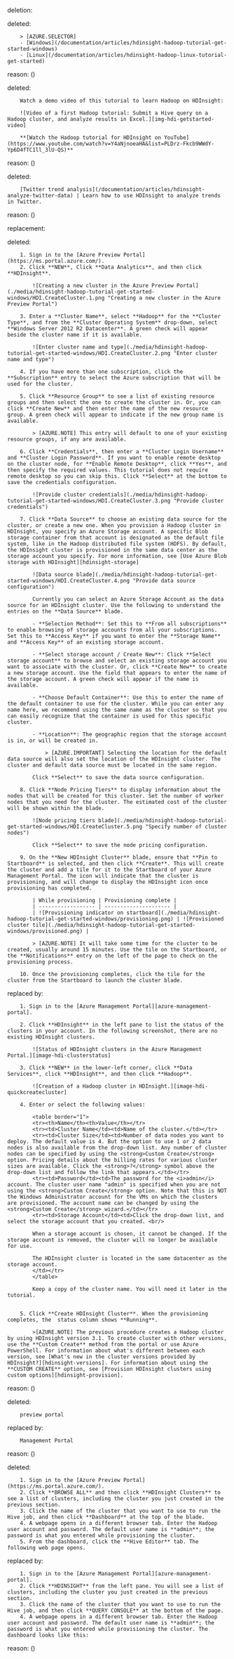 deletion:

deleted:

		> [AZURE.SELECTOR]
		- [Windows](/documentation/articles/hdinsight-hadoop-tutorial-get-started-windows)
		- [Linux](/documentation/articles/hdinsight-hadoop-linux-tutorial-get-started)

reason: ()

deleted:

		Watch a demo video of this tutorial to learn Hadoop on HDInsight:
		
		![Video of a first Hadoop tutorial: Submit a Hive query on a Hadoop cluster, and analyze results in Excel.][img-hdi-getstarted-video]
		
		**[Watch the Hadoop tutorial for HDInsight on YouTube](https://www.youtube.com/watch?v=Y4aNjnoeaHA&list=PLDrz-Fkcb9WWdY-Yp6D4fTC1ll_3lU-QS)**

reason: ()

deleted:

		[Twitter trend analysis](/documentation/articles/hdinsight-analyze-twitter-data) | Learn how to use HDInsight to analyze trends in Twitter.

reason: ()

replacement:

deleted:

		1. Sign in to the [Azure Preview Portal](https://ms.portal.azure.com/).
		2. Click **NEW**, Click **Data Analytics**, and then click **HDInsight**.
		
		    ![Creating a new cluster in the Azure Preview Portal](./media/hdinsight-hadoop-tutorial-get-started-windows/HDI.CreateCluster.1.png "Creating a new cluster in the Azure Preview Portal")
		
		3. Enter a **Cluster Name**, select **Hadoop** for the **Cluster Type**, and from the **Cluster Operating System** drop-down, select **Windows Server 2012 R2 Datacenter**. A green check will appear beside the cluster name if it is available.
		
			![Enter cluster name and type](./media/hdinsight-hadoop-tutorial-get-started-windows/HDI.CreateCluster.2.png "Enter cluster name and type")
		
		4. If you have more than one subscription, click the **Subscription** entry to select the Azure subscription that will be used for the cluster.
		
		5. Click **Resource Group** to see a list of existing resource groups and then select the one to create the cluster in. Or, you can click **Create New** and then enter the name of the new resource group. A green check will appear to indicate if the new group name is available.
		
			> [AZURE.NOTE] This entry will default to one of your existing resource groups, if any are available.
		
		6. Click **Credentials**, then enter a **Cluster Login Username** and **Cluster Login Password**. If you want to enable remote desktop on the cluster node, for **Enable Remote Desktop**, click **Yes**, and then specify the required values. This tutorial does not require remote desktop so you can skip this. Click **Select** at the bottom to save the credentials configuration.
		
			![Provide cluster credentials](./media/hdinsight-hadoop-tutorial-get-started-windows/HDI.CreateCluster.3.png "Provide cluster credentials")
		
		7. Click **Data Source** to choose an existing data source for the cluster, or create a new one. When you provision a Hadoop cluster in HDInsight, you specify an Azure Storage account. A specific Blob storage container from that account is designated as the default file system, like in the Hadoop distributed file system (HDFS). By default, the HDInsight cluster is provisioned in the same data center as the storage account you specify. For more information, see [Use Azure Blob storage with HDInsight][hdinsight-storage]
		
			![Data source blade](./media/hdinsight-hadoop-tutorial-get-started-windows/HDI.CreateCluster.4.png "Provide data source configuration")
			
			Currently you can select an Azure Storage Account as the data source for an HDInsight cluster. Use the following to understand the entries on the **Data Source** blade.
			
			- **Selection Method**: Set this to **From all subscriptions** to enable browsing of storage accounts from all your subscriptions. Set this to **Access Key** if you want to enter the **Storage Name** and **Access Key** of an existing storage account.
			
			- **Select storage account / Create New**: Click **Select storage account** to browse and select an existing storage account you want to associate with the cluster. Or, click **Create New** to create a new storage account. Use the field that appears to enter the name of the storage account. A green check will appear if the name is available.
			
			- **Choose Default Container**: Use this to enter the name of the default container to use for the cluster. While you can enter any name here, we recommend using the same name as the cluster so that you can easily recognize that the container is used for this specific cluster. 
			
			- **Location**: The geographic region that the storage account is in, or will be created in.
			
				> [AZURE.IMPORTANT] Selecting the location for the default data source will also set the location of the HDInsight cluster. The cluster and default data source must be located in the same region.
				
			Click **Select** to save the data source configuration.
		
		8. Click **Node Pricing Tiers** to display information about the nodes that will be created for this cluster. Set the number of worker nodes that you need for the cluster. The estimated cost of the cluster will be shown within the blade.
		
			![Node pricing tiers blade](./media/hdinsight-hadoop-tutorial-get-started-windows/HDI.CreateCluster.5.png "Specify number of cluster nodes")
			
			Click **Select** to save the node pricing configuration.
		
		9. On the **New HDInsight Cluster** blade, ensure that **Pin to Startboard** is selected, and then click **Create**. This will create the cluster and add a tile for it to the Startboard of your Azure Management Portal. The icon will indicate that the cluster is provisioning, and will change to display the HDInsight icon once provisioning has completed.
		
			| While provisioning | Provisioning complete |
			| ------------------ | --------------------- |
			| ![Provisioning indicator on startboard](./media/hdinsight-hadoop-tutorial-get-started-windows/provisioning.png) | ![Provisioned cluster tile](./media/hdinsight-hadoop-tutorial-get-started-windows/provisioned.png) |
		
			> [AZURE.NOTE] It will take some time for the cluster to be created, usually around 15 minutes. Use the tile on the Startboard, or the **Notifications** entry on the left of the page to check on the provisioning process.
		
		10. Once the provisioning completes, click the tile for the cluster from the Startboard to launch the cluster blade.

replaced by:

		1. Sign in to the [Azure Management Portal][azure-management-portal].
		
		2. Click **HDInsight** in the left pane to list the status of the clusters in your account. In the following screenshot, there are no existing HDInsight clusters.
		
			![Status of HDInsight clusters in the Azure Management Portal.][image-hdi-clusterstatus]
		
		3. Click **NEW** in the lower-left corner, click **Data Services**, click **HDInsight**, and then click **Hadoop**.
		
			![Creation of a Hadoop cluster in HDInsight.][image-hdi-quickcreatecluster]
		
		4. Enter or select the following values:
		
			<table border="1">
			<tr><th>Name</th><th>Value</th></tr>
			<tr><td>Cluster Name</td><td>Name of the cluster.</td></tr>
			<tr><td>Cluster Size</td><td>Number of data nodes you want to deploy. The default value is 4. But the option to use 1 or 2 data nodes is also available from the drop-down list. Any number of cluster nodes can be specified by using the <strong>Custom Create</strong> option. Pricing details about the billing rates for various cluster sizes are available. Click the <strong>?</strong> symbol above the drop-down list and follow the link that appears.</td></tr>
			<tr><td>Password</td><td>The password for the <i>admin</i> account. The cluster user name "admin" is specified when you are not using the <strong>Custom Create</strong> option. Note that this is NOT the Windows Administrator account for the VMs on which the clusters are provisioned. The account name can be changed by using the <strong>Custom Create</strong> wizard.</td></tr>
			<tr><td>Storage Account</td><td>Click the drop-down list, and select the storage account that you created. <br/>
		
			When a storage account is chosen, it cannot be changed. If the storage account is removed, the cluster will no longer be available for use.
		
			The HDInsight cluster is located in the same datacenter as the storage account.
			</td></tr>
			</table>
		
			Keep a copy of the cluster name. You will need it later in the tutorial.
		
		
		5. Click **Create HDInsight Cluster**. When the provisioning completes, the  status column shows **Running**.
		
			>[AZURE.NOTE] The previous procedure creates a Hadoop cluster by using HDInsight version 3.1. To create cluster with other versions, use the **Custom Create** method from the portal or use Azure PowerShell. For information about what's different between each version, see [What's new in the cluster versions provided by HDInsight?][hdinsight-versions]. For information about using the **CUSTOM CREATE** option, see [Provision HDInsight clusters using custom options][hdinsight-provision].

reason: ()

deleted:

		preview portal

replaced by:

		Management Portal

reason: ()

deleted:

		1. Sign in to the [Azure Preview Portal](https://ms.portal.azure.com/).
		2. Click **BROWSE ALL** and then click **HDInsight Clusters** to see a list of clusters, including the cluster you just created in the previous section.
		3. Click the name of the cluster that you want to use to run the Hive job, and then click **Dashboard** at the top of the blade.
		4. A webpage opens in a different browser tab. Enter the Hadoop user account and password. The default user name is **admin**; the password is what you entered while provisioning the cluster.
		5. From the dashboard, click the **Hive Editor** tab. The following web page opens.

replaced by:

		1. Sign in to the [Azure Management Portal][azure-management-portal].
		2. Click **HDINSIGHT** from the left pane. You will see a list of clusters, including the cluster you just created in the previous section.
		3. Click the name of the cluster that you want to use to run the Hive job, and then click **QUERY CONSOLE** at the bottom of the page.
		4. A webpage opens in a different browser tab. Enter the Hadoop user account and password. The default user name is **admin**; the password is what you entered while provisioning the cluster. The dashboard looks like this:

reason: ()


